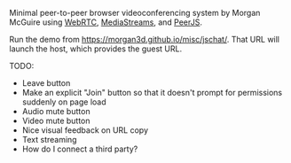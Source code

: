 Minimal peer-to-peer browser videoconferencing system by Morgan McGuire 
using [WebRTC](https://webrtc.org/),
[MediaStreams](https://developer.mozilla.org/en-US/docs/Web/API/MediaStream), 
and [PeerJS](https://peerjs.com/).

Run the demo from https://morgan3d.github.io/misc/jschat/. That URL
will launch the host, which provides the guest URL.


TODO:

- Leave button
- Make an explicit "Join" button so that it doesn't prompt for permissions suddenly on page load
- Audio mute button
- Video mute button
- Nice visual feedback on URL copy
- Text streaming
- How do I connect a third party?
